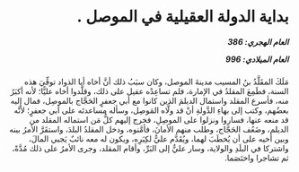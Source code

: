 <h1 dir="rtl">بداية الدولة العقيلية في الموصل .</h1>

<h5 dir="rtl">العام الهجري:  386

العام الميلادي: 996

</h5>

<p dir="rtl">مَلَكَ المقَلَّدُ بنُ المسيب مدينةَ الموصل، وكان سبَبُ ذلك أنَّ أخاه أبا الذواد توفِّيَ هذه السنة، فطَمِعَ المقلدُ في الإمارة، فلم تساعِدْه عقيل على ذلك، وقلَّدوا أخاه عليًّا؛ لأنه أكبَرُ منه، فأسرع المقلد واستمال الديلمَ الذين كانوا مع أبي جعفرٍ الحَجَّاج بالموصِل، فمال إليه بعضُهم، وكتب إلى بهاءِ الدَّولةِ أنْ قد ولَّاه المَوصِل، وسأله مساعدتَه على أبي جعفرٍ؛ لأنَّه قد منعه عنها، فساروا ونزلوا على الموصِلِ، فخرج إليهم كلُّ مَن استماله المقلد من الديلم، وضَعُف الحَجَّاج، وطلب منهم الأمانَ، فأمَّنوه، ودخل المقلدُ البلدَ، واستقَرَّ الأمرُ بينه وبين أخيه على أن يُخطَبَ لهما، ويُقَدَّم عليٌّ لكِبَرِه، ويكون له معه نائبٌ يَجبي المالَ، واشتركا في البلَدِ والولاية، وسار عليٌّ إلى البَرِّ، وأقام المقلد، وجرى الأمرُ على ذلك مُدَّةً، ثم تشاجرا واختَصَما.</p></br>

